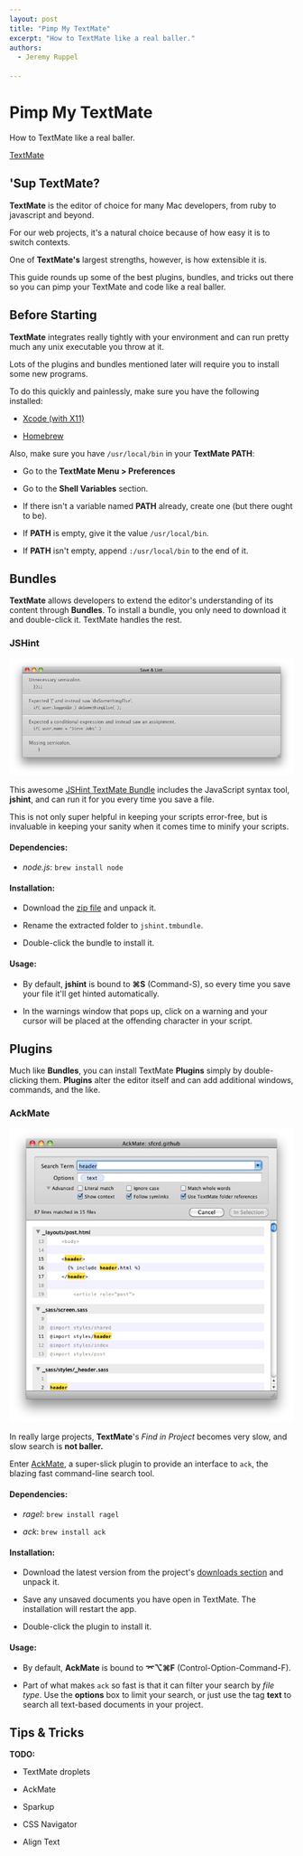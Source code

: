 ```yaml
---
layout: post
title: "Pimp My TextMate"
excerpt: "How to TextMate like a real baller."
authors:
  - Jeremy Ruppel

---
```


# Pimp My TextMate

How to TextMate like a real baller.

[TextMate](http://macromates.com/)

## 'Sup TextMate?

**TextMate** is the editor of choice for many Mac developers, from ruby to javascript and beyond.

For our web projects, it's a natural choice because of how easy it is to switch contexts.

One of **TextMate's** largest strengths, however, is how extensible it is.

This guide rounds up some of the best plugins, bundles, and tricks out there so you can pimp your TextMate and code like a real baller.

## Before Starting

**TextMate** integrates really tightly with your environment and can run pretty much any unix executable you throw at it.

Lots of the plugins and bundles mentioned later will require you to install some new programs.

To do this quickly and painlessly, make sure you have the following installed:

- [Xcode (with X11)](https://connect.apple.com/)

- [Homebrew](http://mxcl.github.com/homebrew/)

Also, make sure you have `/usr/local/bin` in your **TextMate PATH**:

- Go to the **TextMate Menu > Preferences**

- Go to the **Shell Variables** section.

- If there isn't a variable named **PATH** already, create one (but there ought to be).

- If **PATH** is empty, give it the value `/usr/local/bin`.

- If **PATH** isn't empty, append `:/usr/local/bin` to the end of it.

## Bundles

**TextMate** allows developers to extend the editor's understanding of its content through **Bundles**. To install a bundle, you only need to download it and double-click it. TextMate handles the rest.

### JSHint

![JSHint](/images/jshint.png)

This awesome [JSHint TextMate Bundle](http://fgnass.posterous.com/jslint-in-textmate) includes the JavaScript syntax tool, **jshint**, and can run it for you every time you save a file.

This is not only super helpful in keeping your scripts error-free, but is invaluable in keeping your sanity when it comes time to minify your scripts.

#### Dependencies:

- *node.js*: `brew install node`

#### Installation:

- Download the [zip file](http://github.com/fgnass/jshint.tmbundle/zipball/master) and unpack it.

- Rename the extracted folder to `jshint.tmbundle`.

- Double-click the bundle to install it.

#### Usage:

- By default, **jshint** is bound to **&#x2318;S** (Command-S), so every time you save your file it'll get hinted automatically.

- In the warnings window that pops up, click on a warning and your cursor will be placed at the offending character in your script.

## Plugins

Much like **Bundles**, you can install TextMate **Plugins** simply by double-clicking them. **Plugins** alter the editor itself and can add additional windows, commands, and the like.

### AckMate

![AckMate](/images/ackmate.png)

In really large projects, **TextMate**'s *Find in Project* becomes very slow, and slow search is **not baller.**

Enter [AckMate](https://github.com/protocool/ackmate), a super-slick plugin to provide an interface to `ack`, the blazing fast command-line search tool.

#### Dependencies:

- *ragel*: `brew install ragel`

- *ack*: `brew install ack`

#### Installation:

- Download the latest version from the project's [downloads section](https://github.com/protocool/AckMate/downloads) and unpack it.

- Save any unsaved documents you have open in TextMate. The installation will restart the app.

- Double-click the plugin to install it.

#### Usage:

- By default, **AckMate** is bound to **&#x2324;&#x2325;&#x2318;F** (Control-Option-Command-F). 

- Part of what makes `ack` so fast is that it can filter your search by *file type*. Use the **options** box to limit your search, or just use the tag **text** to search all text-based documents in your project.

## Tips & Tricks

**TODO:**

- TextMate droplets

- AckMate

- Sparkup

- CSS Navigator

- Align Text